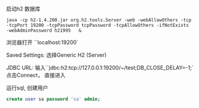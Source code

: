 

启动h2 数据库
```commandline
java -cp h2-1.4.200.jar org.h2.tools.Server -web -webAllowOthers -tcp -tcpPort 19200 -tcpPassword tcpPassword -tcpAllowOthers -ifNotExists  -webAdminPassword h21995   &
```
浏览器打开
``localhost:19200`

Saved Settings: 选择Generic H2 (Server)

JDBC URL:  输入``jdbc:h2:tcp://127.0.0.1:19200/~/test;DB_CLOSE_DELAY=-1;`
点击Connect， 直接进入

运行sql, 创建用户
```sql
create user sa password 'sa' admin;
```